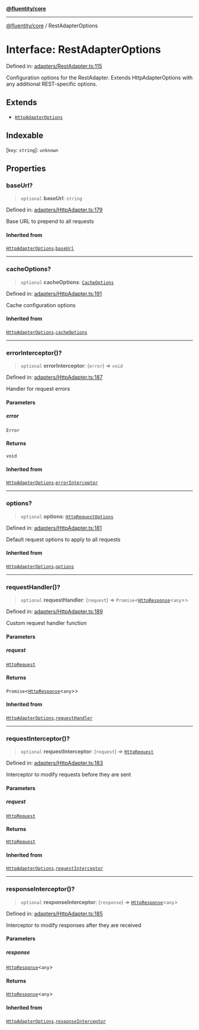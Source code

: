 [**@fluentity/core**](../README.md)

***

[@fluentity/core](../globals.md) / RestAdapterOptions

# Interface: RestAdapterOptions

Defined in: [adapters/RestAdapter.ts:115](https://github.com/cedricpierre/fluentity-core/blob/3545f27c0a85945d554127b597e9fe870d03f95a/src/adapters/RestAdapter.ts#L115)

Configuration options for the RestAdapter.
Extends HttpAdapterOptions with any additional REST-specific options.

## Extends

- [`HttpAdapterOptions`](HttpAdapterOptions.md)

## Indexable

\[`key`: `string`\]: `unknown`

## Properties

### baseUrl?

> `optional` **baseUrl**: `string`

Defined in: [adapters/HttpAdapter.ts:179](https://github.com/cedricpierre/fluentity-core/blob/3545f27c0a85945d554127b597e9fe870d03f95a/src/adapters/HttpAdapter.ts#L179)

Base URL to prepend to all requests

#### Inherited from

[`HttpAdapterOptions`](HttpAdapterOptions.md).[`baseUrl`](HttpAdapterOptions.md#baseurl)

***

### cacheOptions?

> `optional` **cacheOptions**: [`CacheOptions`](CacheOptions.md)

Defined in: [adapters/HttpAdapter.ts:191](https://github.com/cedricpierre/fluentity-core/blob/3545f27c0a85945d554127b597e9fe870d03f95a/src/adapters/HttpAdapter.ts#L191)

Cache configuration options

#### Inherited from

[`HttpAdapterOptions`](HttpAdapterOptions.md).[`cacheOptions`](HttpAdapterOptions.md#cacheoptions)

***

### errorInterceptor()?

> `optional` **errorInterceptor**: (`error`) => `void`

Defined in: [adapters/HttpAdapter.ts:187](https://github.com/cedricpierre/fluentity-core/blob/3545f27c0a85945d554127b597e9fe870d03f95a/src/adapters/HttpAdapter.ts#L187)

Handler for request errors

#### Parameters

##### error

`Error`

#### Returns

`void`

#### Inherited from

[`HttpAdapterOptions`](HttpAdapterOptions.md).[`errorInterceptor`](HttpAdapterOptions.md#errorinterceptor)

***

### options?

> `optional` **options**: [`HttpRequestOptions`](HttpRequestOptions.md)

Defined in: [adapters/HttpAdapter.ts:181](https://github.com/cedricpierre/fluentity-core/blob/3545f27c0a85945d554127b597e9fe870d03f95a/src/adapters/HttpAdapter.ts#L181)

Default request options to apply to all requests

#### Inherited from

[`HttpAdapterOptions`](HttpAdapterOptions.md).[`options`](HttpAdapterOptions.md#options)

***

### requestHandler()?

> `optional` **requestHandler**: (`request`) => `Promise`\<[`HttpResponse`](../classes/HttpResponse.md)\<`any`\>\>

Defined in: [adapters/HttpAdapter.ts:189](https://github.com/cedricpierre/fluentity-core/blob/3545f27c0a85945d554127b597e9fe870d03f95a/src/adapters/HttpAdapter.ts#L189)

Custom request handler function

#### Parameters

##### request

[`HttpRequest`](../classes/HttpRequest.md)

#### Returns

`Promise`\<[`HttpResponse`](../classes/HttpResponse.md)\<`any`\>\>

#### Inherited from

[`HttpAdapterOptions`](HttpAdapterOptions.md).[`requestHandler`](HttpAdapterOptions.md#requesthandler)

***

### requestInterceptor()?

> `optional` **requestInterceptor**: (`request`) => [`HttpRequest`](../classes/HttpRequest.md)

Defined in: [adapters/HttpAdapter.ts:183](https://github.com/cedricpierre/fluentity-core/blob/3545f27c0a85945d554127b597e9fe870d03f95a/src/adapters/HttpAdapter.ts#L183)

Interceptor to modify requests before they are sent

#### Parameters

##### request

[`HttpRequest`](../classes/HttpRequest.md)

#### Returns

[`HttpRequest`](../classes/HttpRequest.md)

#### Inherited from

[`HttpAdapterOptions`](HttpAdapterOptions.md).[`requestInterceptor`](HttpAdapterOptions.md#requestinterceptor)

***

### responseInterceptor()?

> `optional` **responseInterceptor**: (`response`) => [`HttpResponse`](../classes/HttpResponse.md)\<`any`\>

Defined in: [adapters/HttpAdapter.ts:185](https://github.com/cedricpierre/fluentity-core/blob/3545f27c0a85945d554127b597e9fe870d03f95a/src/adapters/HttpAdapter.ts#L185)

Interceptor to modify responses after they are received

#### Parameters

##### response

[`HttpResponse`](../classes/HttpResponse.md)\<`any`\>

#### Returns

[`HttpResponse`](../classes/HttpResponse.md)\<`any`\>

#### Inherited from

[`HttpAdapterOptions`](HttpAdapterOptions.md).[`responseInterceptor`](HttpAdapterOptions.md#responseinterceptor)

